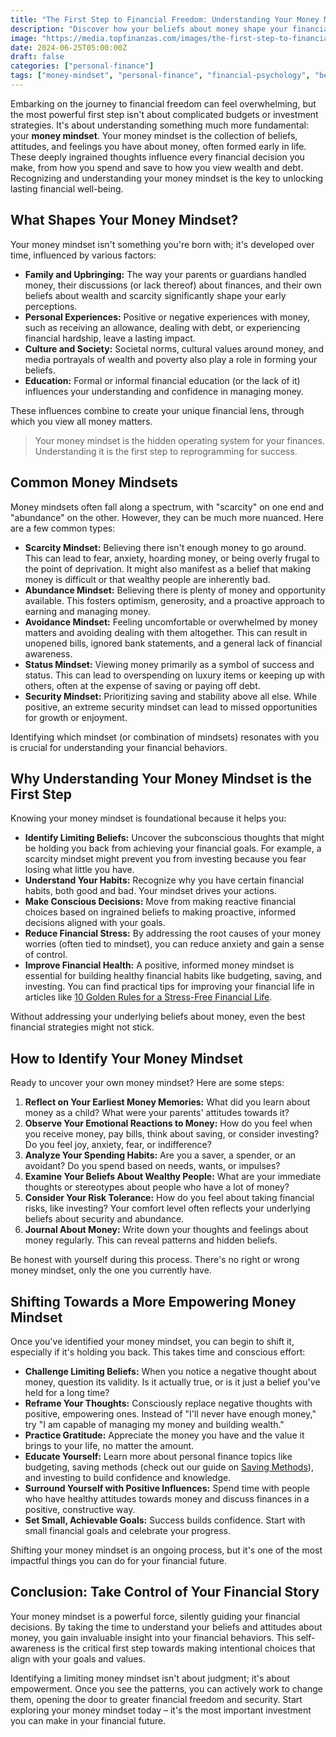 ```yaml
---
title: "The First Step to Financial Freedom: Understanding Your Money Mindset"
description: "Discover how your beliefs about money shape your financial reality and learn how to identify and shift your money mindset for a more secure future."
image: "https://media.topfinanzas.com/images/the-first-step-to-financial-freedom-understanding-your-money-mindset.webp"
date: 2024-06-25T05:00:00Z
draft: false
categories: ["personal-finance"]
tags: ["money-mindset", "personal-finance", "financial-psychology", "beginner-friendly", "financial-planning"]
---
```


Embarking on the journey to financial freedom can feel overwhelming, but the most powerful first step isn't about complicated budgets or investment strategies. It's about understanding something much more fundamental: your **money mindset**. Your money mindset is the collection of beliefs, attitudes, and feelings you have about money, often formed early in life. These deeply ingrained thoughts influence every financial decision you make, from how you spend and save to how you view wealth and debt. Recognizing and understanding your money mindset is the key to unlocking lasting financial well-being.

## What Shapes Your Money Mindset?

Your money mindset isn't something you're born with; it's developed over time, influenced by various factors:

* **Family and Upbringing:** The way your parents or guardians handled money, their discussions (or lack thereof) about finances, and their own beliefs about wealth and scarcity significantly shape your early perceptions.
* **Personal Experiences:** Positive or negative experiences with money, such as receiving an allowance, dealing with debt, or experiencing financial hardship, leave a lasting impact.
* **Culture and Society:** Societal norms, cultural values around money, and media portrayals of wealth and poverty also play a role in forming your beliefs.
* **Education:** Formal or informal financial education (or the lack of it) influences your understanding and confidence in managing money.

These influences combine to create your unique financial lens, through which you view all money matters.

> Your money mindset is the hidden operating system for your finances. Understanding it is the first step to reprogramming for success.

## Common Money Mindsets

Money mindsets often fall along a spectrum, with "scarcity" on one end and "abundance" on the other. However, they can be much more nuanced. Here are a few common types:

* **Scarcity Mindset:** Believing there isn't enough money to go around. This can lead to fear, anxiety, hoarding money, or being overly frugal to the point of deprivation. It might also manifest as a belief that making money is difficult or that wealthy people are inherently bad.
* **Abundance Mindset:** Believing there is plenty of money and opportunity available. This fosters optimism, generosity, and a proactive approach to earning and managing money.
* **Avoidance Mindset:** Feeling uncomfortable or overwhelmed by money matters and avoiding dealing with them altogether. This can result in unopened bills, ignored bank statements, and a general lack of financial awareness.
* **Status Mindset:** Viewing money primarily as a symbol of success and status. This can lead to overspending on luxury items or keeping up with others, often at the expense of saving or paying off debt.
* **Security Mindset:** Prioritizing saving and stability above all else. While positive, an extreme security mindset can lead to missed opportunities for growth or enjoyment.

Identifying which mindset (or combination of mindsets) resonates with you is crucial for understanding your financial behaviors.

## Why Understanding Your Money Mindset is the First Step

Knowing your money mindset is foundational because it helps you:

* **Identify Limiting Beliefs:** Uncover the subconscious thoughts that might be holding you back from achieving your financial goals. For example, a scarcity mindset might prevent you from investing because you fear losing what little you have.
* **Understand Your Habits:** Recognize why you have certain financial habits, both good and bad. Your mindset drives your actions.
* **Make Conscious Decisions:** Move from making reactive financial choices based on ingrained beliefs to making proactive, informed decisions aligned with your goals.
* **Reduce Financial Stress:** By addressing the root causes of your money worries (often tied to mindset), you can reduce anxiety and gain a sense of control.
* **Improve Financial Health:** A positive, informed money mindset is essential for building healthy financial habits like budgeting, saving, and investing. You can find practical tips for improving your financial life in articles like [10 Golden Rules for a Stress-Free Financial Life](https://us.topfinanzas.com/personal-finance/10-golden-rules-for-a-stress-free-financial-life-master-your-personal-finance/).

Without addressing your underlying beliefs about money, even the best financial strategies might not stick.

## How to Identify Your Money Mindset

Ready to uncover your own money mindset? Here are some steps:

1. **Reflect on Your Earliest Money Memories:** What did you learn about money as a child? What were your parents' attitudes towards it?
2. **Observe Your Emotional Reactions to Money:** How do you feel when you receive money, pay bills, think about saving, or consider investing? Do you feel joy, anxiety, fear, or indifference?
3. **Analyze Your Spending Habits:** Are you a saver, a spender, or an avoidant? Do you spend based on needs, wants, or impulses?
4. **Examine Your Beliefs About Wealthy People:** What are your immediate thoughts or stereotypes about people who have a lot of money?
5. **Consider Your Risk Tolerance:** How do you feel about taking financial risks, like investing? Your comfort level often reflects your underlying beliefs about security and abundance.
6. **Journal About Money:** Write down your thoughts and feelings about money regularly. This can reveal patterns and hidden beliefs.

Be honest with yourself during this process. There's no right or wrong money mindset, only the one you currently have.

## Shifting Towards a More Empowering Money Mindset

Once you've identified your money mindset, you can begin to shift it, especially if it's holding you back. This takes time and conscious effort:

* **Challenge Limiting Beliefs:** When you notice a negative thought about money, question its validity. Is it actually true, or is it just a belief you've held for a long time?
* **Reframe Your Thoughts:** Consciously replace negative thoughts with positive, empowering ones. Instead of "I'll never have enough money," try "I am capable of managing my money and building wealth."
* **Practice Gratitude:** Appreciate the money you have and the value it brings to your life, no matter the amount.
* **Educate Yourself:** Learn more about personal finance topics like budgeting, saving methods (check out our guide on [Saving Methods](https://us.topfinanzas.com/personal-finance/saving-methods/)), and investing to build confidence and knowledge.
* **Surround Yourself with Positive Influences:** Spend time with people who have healthy attitudes towards money and discuss finances in a positive, constructive way.
* **Set Small, Achievable Goals:** Success builds confidence. Start with small financial goals and celebrate your progress.

Shifting your money mindset is an ongoing process, but it's one of the most impactful things you can do for your financial future.

## Conclusion: Take Control of Your Financial Story

Your money mindset is a powerful force, silently guiding your financial decisions. By taking the time to understand your beliefs and attitudes about money, you gain invaluable insight into your financial behaviors. This self-awareness is the critical first step towards making intentional choices that align with your goals and values.

Identifying a limiting money mindset isn't about judgment; it's about empowerment. Once you see the patterns, you can actively work to change them, opening the door to greater financial freedom and security. Start exploring your money mindset today – it's the most important investment you can make in your financial future.

